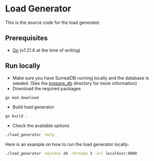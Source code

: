 # Load Generator

This is the source code for the load generator.

## Prerequisites

- [Go](https://go.dev/dl/) (v1.21.6 at the time of writing)

## Run locally

- Make sure you have SurrealDB running locally and the database is seeded. (See the [prepare_db](../prepare_db/README.md) directory for more information)
- Download the required packages

```bash
go mod download
```

- Build load generator

```bash
go build .
```

- Check the available options

```bash
./load_generator -help
```

Here is an example on how to run the load generator locally:

```bash
./load_generator -minutes 20 -threads 3 -url localhost:8000
```
